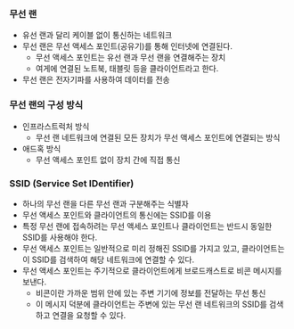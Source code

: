 ### 무선 랜
- 유선 랜과 달리 케이블 없이 통신하는 네트워크
- 무선 랜은 무선 액세스 포인트(공유기)를 통해 인터넷에 연결된다.
  - 무선 액세스 포인트는 유선 랜과 무선 랜을 연결해주는 장치
  - 여게에 연결된 노트북, 태블릿 등을 클라이언트라고 한다.
- 무선 랜은 전자기파를 사용하여 데이터를 전송

### 무선 랜의 구성 방식
- 인프라스트럭처 방식
  - 무선 랜 네트워크에 연결된 모든 장치가 무선 액세스 포인트에 연결되는 방식
- 애드혹 방식
  - 무선 액세스 포인트 없이 장치 간에 직접 통신

### SSID (Service Set IDentifier)
- 하나의 무선 랜을 다른 무선 랜과 구분해주는 식별자
- 무선 액세스 포인트와 클라이언트의 통신에는 SSID를 이용
- 특정 무선 랜에 접속하려는 무선 액세스 포인트나 클라이언트는 반드시 동일한 SSID를 사용해야 한다.
- 무선 액세스 포인트는 일반적으로 미리 정해진 SSID를 가지고 있고, 클라이언트는 이 SSID를 검색하여 해당 네트워크에 연결할 수 있다.
- 무선 액세스 포인트는 주기적으로 클라이언트에게 브로드캐스트로 비콘 메시지를 보낸다.
  - 비콘이란 가까운 범위 안에 있는 주변 기기에 정보를 전달하는 무선 통신
  - 이 메시지 덕분에 클라이언트는 주변에 있는 무선 랜 네트워크의 SSID를 검색하고 연결을 요청할 수 있다.
